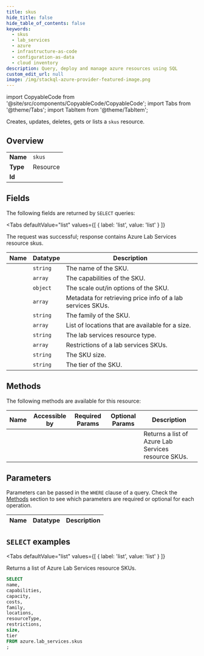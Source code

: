 ```yaml
--- 
title: skus
hide_title: false
hide_table_of_contents: false
keywords:
  - skus
  - lab_services
  - azure
  - infrastructure-as-code
  - configuration-as-data
  - cloud inventory
description: Query, deploy and manage azure resources using SQL
custom_edit_url: null
image: /img/stackql-azure-provider-featured-image.png
---
```


import CopyableCode from '@site/src/components/CopyableCode/CopyableCode';
import Tabs from '@theme/Tabs';
import TabItem from '@theme/TabItem';

Creates, updates, deletes, gets or lists a <code>skus</code> resource.

## Overview
<table><tbody>
<tr><td><b>Name</b></td><td><code>skus</code></td></tr>
<tr><td><b>Type</b></td><td>Resource</td></tr>
<tr><td><b>Id</b></td><td><CopyableCode code="azure.lab_services.skus" /></td></tr>
</tbody></table>

## Fields

The following fields are returned by `SELECT` queries:

<Tabs
    defaultValue="list"
    values={[
        { label: 'list', value: 'list' }
    ]}
>
<TabItem value="list">

The request was successful; response contains Azure Lab Services resource skus.

<table>
<thead>
    <tr>
    <th>Name</th>
    <th>Datatype</th>
    <th>Description</th>
    </tr>
</thead>
<tbody>
<tr>
    <td><CopyableCode code="name" /></td>
    <td><code>string</code></td>
    <td>The name of the SKU.</td>
</tr>
<tr>
    <td><CopyableCode code="capabilities" /></td>
    <td><code>array</code></td>
    <td>The capabilities of the SKU.</td>
</tr>
<tr>
    <td><CopyableCode code="capacity" /></td>
    <td><code>object</code></td>
    <td>The scale out/in options of the SKU.</td>
</tr>
<tr>
    <td><CopyableCode code="costs" /></td>
    <td><code>array</code></td>
    <td>Metadata for retrieving price info of a lab services SKUs.</td>
</tr>
<tr>
    <td><CopyableCode code="family" /></td>
    <td><code>string</code></td>
    <td>The family of the SKU.</td>
</tr>
<tr>
    <td><CopyableCode code="locations" /></td>
    <td><code>array</code></td>
    <td>List of locations that are available for a size.</td>
</tr>
<tr>
    <td><CopyableCode code="resourceType" /></td>
    <td><code>string</code></td>
    <td>The lab services resource type.</td>
</tr>
<tr>
    <td><CopyableCode code="restrictions" /></td>
    <td><code>array</code></td>
    <td>Restrictions of a lab services SKUs.</td>
</tr>
<tr>
    <td><CopyableCode code="size" /></td>
    <td><code>string</code></td>
    <td>The SKU size.</td>
</tr>
<tr>
    <td><CopyableCode code="tier" /></td>
    <td><code>string</code></td>
    <td>The tier of the SKU.</td>
</tr>
</tbody>
</table>
</TabItem>
</Tabs>

## Methods

The following methods are available for this resource:

<table>
<thead>
    <tr>
    <th>Name</th>
    <th>Accessible by</th>
    <th>Required Params</th>
    <th>Optional Params</th>
    <th>Description</th>
    </tr>
</thead>
<tbody>
<tr>
    <td><a href="#list"><CopyableCode code="list" /></a></td>
    <td><CopyableCode code="select" /></td>
    <td></td>
    <td></td>
    <td>Returns a list of Azure Lab Services resource SKUs.</td>
</tr>
</tbody>
</table>

## Parameters

Parameters can be passed in the `WHERE` clause of a query. Check the [Methods](#methods) section to see which parameters are required or optional for each operation.

<table>
<thead>
    <tr>
    <th>Name</th>
    <th>Datatype</th>
    <th>Description</th>
    </tr>
</thead>
<tbody>
</tbody>
</table>

## `SELECT` examples

<Tabs
    defaultValue="list"
    values={[
        { label: 'list', value: 'list' }
    ]}
>
<TabItem value="list">

Returns a list of Azure Lab Services resource SKUs.

```sql
SELECT
name,
capabilities,
capacity,
costs,
family,
locations,
resourceType,
restrictions,
size,
tier
FROM azure.lab_services.skus
;
```
</TabItem>
</Tabs>

